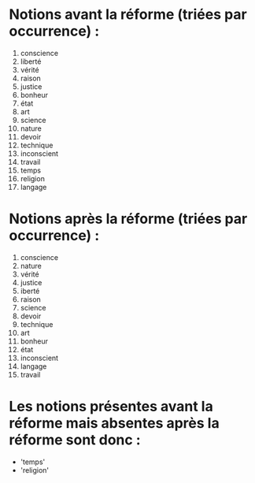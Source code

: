 # Notions avant la réforme (triées par occurrence) :

1. conscience
2. liberté
3. vérité
4. raison
5. justice
6. bonheur
7. état
8. art
9. science
10. nature
11. devoir
12. technique
13. inconscient
14. travail
15. temps
16. religion
17. langage

# Notions après la réforme (triées par occurrence) :

1. conscience
2. nature
3. vérité
4. justice
5. iberté
6. raison
7. science
8. devoir
9. technique
10. art
11. bonheur
12. état
13. inconscient
14. langage
15. travail


# Les notions présentes avant la réforme mais absentes après la réforme sont donc :

- 'temps'
- 'religion'

